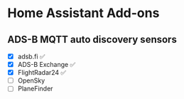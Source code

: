 # Home Assistant Add-ons

## ADS-B MQTT auto discovery sensors

- [x] adsb.fi :white_check_mark:
- [x] ADS-B Exchange :white_check_mark:
- [x] FlightRadar24 :white_check_mark:
- [ ] OpenSky
- [ ] PlaneFinder
